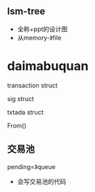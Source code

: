 ## lsm-tree
- 全称+ppt的设计图
- 从memory-》file


# daimabuquan
transaction struct


sig struct


txtada struct 

From()



## 交易池
pending=》queue
- 会写交易池的代码
